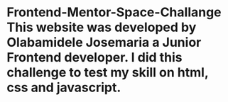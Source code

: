 # Frontend-Mentor-Space-Challange This website was developed by Olabamidele Josemaria a Junior Frontend developer. I did this challenge to test my skill on html, css and javascript.
